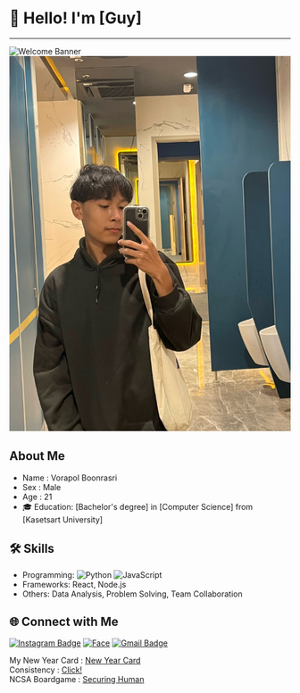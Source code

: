 # 👋 Hello! I'm [Guy]   
---
![Welcome Banner](https://via.placeholder.com/1000x200.png?text=Welcome+to+My+Profile!)
![Me](Picture/IMG_8299_Original.jpeg)


## About Me
- Name : Vorapol Boonrasri
- Sex : Male
- Age : 21
- 🎓 Education: [Bachelor's degree] in [Computer Science] from [Kasetsart University]

## 🛠️ Skills
- Programming: ![Python](https://img.shields.io/badge/-Python-blue) ![JavaScript](https://img.shields.io/badge/-JavaScript-yellow)
- Frameworks: React, Node.js
- Others: Data Analysis, Problem Solving, Team Collaboration


## 🌐 Connect with Me
[![Instagram Badge](https://img.shields.io/badge/-Instagram-E4405F?style=for-the-badge&logo=Instagram&logoColor=white)](https://www.instagram.com/vorxp__?igsh=Z3RicTlpeG1iNDYz&utm_source=qr)
[![Face](https://img.shields.io/badge/Facebook-blue?style=for-the-badge&logo=facebook)](https://www.facebook.com/share/1E1Pfb4smT/?mibextid=LQQJ4d)
[![Gmail Badge](https://img.shields.io/badge/-vorapol.bo@ku.th-D14836?style=for-the-badge&logo=Gmail&logoColor=white)](mailto:vorapol.bo@ku.th)

My New Year Card : [New Year Card](NewYearCard.md)  
Consistency : [Click!](consistency.md)  
NCSA Boardgame : [Securing Human](boardgame.md)
